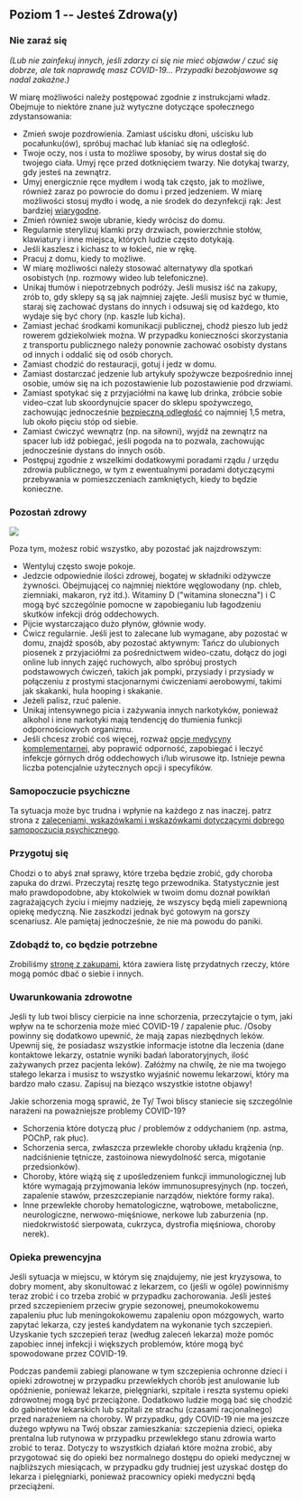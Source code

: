 ## Poziom 1 -- Jesteś Zdrowa(y)

### Nie zaraź się

*(Lub nie zainfekuj innych, jeśli zdarzy ci się nie mieć objawów / czuć się dobrze, ale tak naprawdę masz COVID-19… Przypadki bezobjawowe są nadal zakaźne.)*

W miarę możliwości należy postępować zgodnie z instrukcjami władz. Obejmuje to niektóre znane już wytyczne dotyczące społecznego zdystansowania:

* Zmień swoje pozdrowienia. Zamiast uścisku dłoni, uścisku lub pocałunku(ów), spróbuj machać lub kłaniać się na odległość.
* Twoje oczy, nos i usta to możliwe sposoby, by wirus dostał się do twojego ciała. Umyj ręce przed dotknięciem twarzy. Nie dotykaj twarzy, gdy jesteś na zewnątrz.
* Umyj energicznie ręce mydłem i wodą tak często, jak to możliwe, również zaraz po powrocie do domu i przed jedzeniem. W miarę możliwości stosuj mydło i wodę, a nie środek do dezynfekcji rąk: Jest bardziej [wiarygodne](https://www.nytimes.com/2020/03/13/health/soap-coronavirus-handwashing-germs.html). 
* Zmień również swoje ubranie, kiedy wrócisz do domu. 
* Regularnie sterylizuj klamki przy drzwiach, powierzchnie stołów, klawiatury i inne miejsca, których ludzie często dotykają.
* Jeśli kaszlesz i kichasz to w łokieć, nie w rękę. 
* Pracuj z domu, kiedy to możliwe.
* W miarę możliwości należy stosować alternatywy dla spotkań osobistych (np. rozmowy wideo lub telefoniczne). 
* Unikaj tłumów i niepotrzebnych podróży. Jeśli musisz iść na zakupy, zrób to, gdy sklepy są są jak najmniej zajęte. Jeśli musisz być w tłumie, staraj się zachować dystans do innych i odsuwaj się od każdego, kto wydaje się być chory (np. kaszle lub kicha). 
* Zamiast jechać środkami komunikacji publicznej, chodź pieszo lub jedź rowerem gdziekolwiek można. W przypadku konieczności skorzystania z transportu publicznego należy ponownie zachować osobisty dystans od innych i oddalić się od osób chorych. 
* Zamiast chodzić do restauracji, gotuj i jedz w domu. 
* Zamiast dostarczać jedzenie lub artykuły spożywcze bezpośrednio innej osobie, umów się na ich pozostawienie lub pozostawienie pod drzwiami. 
* Zamiast spotykać się z przyjaciółmi na kawę lub drinka, zróbcie sobie video-czat lub skoordynujcie spacer do sklepu spożywczego, zachowując jednocześnie [bezpieczną odległość](https://www.who.int/emergencies/diseases/novel-coronavirus-2019/advice-for-public) co najmniej 1,5 metra, lub około pięciu stóp od siebie. 
* Zamiast ćwiczyć wewnątrz (np. na siłowni), wyjdź na zewnątrz na spacer lub idź pobiegać, jeśli pogoda na to pozwala, zachowując jednocześnie dystans do innych osób. 
* Postępuj zgodnie z wszelkimi dodatkowymi poradami rządu / urzędu zdrowia publicznego, w tym z ewentualnymi poradami dotyczącymi przebywania w pomieszczeniach zamkniętych, kiedy to będzie konieczne.


### Pozostań zdrowy

![](/images/situps.png)

Poza tym, możesz robić wszystko, aby pozostać jak najzdrowszym:

* Wentyluj często swoje pokoje.
* Jedzcie odpowiednie ilości zdrowej, bogatej w składniki odżywcze żywności. Obejmującej co najmniej niektóre węglowodany (np. chleb, ziemniaki, makaron, ryż itd.). Witaminy D ("witamina słoneczna") i C mogą być szczególnie pomocne w zapobieganiu lub łagodzeniu skutków infekcji dróg oddechowych. 
* Pijcie wystarczająco dużo płynów, głównie wody.
* Ćwicz regularnie. Jeśli jest to zalecane lub wymagane, aby pozostać w domu, znajdź sposób, aby pozostać aktywnym: Tańcz do ulubionych piosenek z przyjaciółmi za pośrednictwem wideo-czatu, dołącz do jogi online lub innych zajęć ruchowych, albo spróbuj prostych podstawowych ćwiczeń, takich jak pompki, przysiady i przysiady w połączeniu z prostymi stacjonarnymi ćwiczeniami aerobowymi, takimi jak skakanki, hula hooping i skakanie. 
* Jeżeli palisz, rzuć palenie.
* Unikaj intensywnego picia i zażywania innych narkotyków, ponieważ alkohol i inne narkotyki mają tendencję do tłumienia funkcji odpornościowych organizmu.
* Jeśli chcesz zrobić coś więcej, rozważ [opcje medycyny komplementarnej](https://github.com/covid-w-domu/covid-w-domu.github.io/blob/master/complementary.md), aby poprawić odporność, zapobiegać i leczyć infekcje górnych dróg oddechowych i/lub wirusowe itp. Istnieje pewna liczba potencjalnie użytecznych opcji i specyfików.

### Samopoczucie psychiczne

Ta sytuacja może byc trudna i wpłynie na każdego z nas inaczej. patrz strona z [zaleceniami, wskazówkami i wskazówkami dotyczącymi dobrego samopoczucia psychicznego](https://github.com/covid-w-domu/covid-w-domu.github.io/blob/master/psychological.md).

### Przygotuj się

Chodzi o to abyś znał sprawy, które trzeba będzie zrobić, gdy choroba zapuka do drzwi. Przeczytaj resztę tego przewodnika. Statystycznie jest mało prawdopodobne, aby ktokolwiek w twoim domu doznał powikłań zagrażających życiu i miejmy nadzieję, że wszyscy będą mieli zapewnioną opiekę medyczną. Nie zaszkodzi jednak być gotowym na gorszy scenariusz. Ale pamiętaj jednocześnie, że nie ma powodu do paniki.

### Zdobądź to, co będzie potrzebne

Zrobiliśmy [stronę z zakupami](/shopping.md), która zawiera listę przydatnych rzeczy, które mogą pomóc dbać o siebie i innych.

### Uwarunkowania zdrowotne

Jeśli ty lub twoi bliscy cierpicie na inne schorzenia, przeczytajcie o tym, jaki wpływ na te schorzenia może mieć COVID-19 / zapalenie płuc. /Osoby powinny się dodatkowo upewnić, że mają zapas niezbędnych leków. Upewnij się, że posiadasz wszystkie informacje istotne dla leczenia (dane kontaktowe lekarzy, ostatnie wyniki badań laboratoryjnych, ilość zażywanych przez pacjenta leków). Załóżmy na chwilę, że nie ma twojego stałego lekarza i musisz to wszystko wyjaśnić nowemu lekarzowi, który ma bardzo mało czasu. Zapisuj na bieząco wszystkie istotne objawy!

Jakie schorzenia mogą sprawić, że Ty/ Twoi bliscy staniecie się szczególnie narażeni na poważniejsze problemy COVID-19?
- Schorzenia które dotyczą płuc / problemów z oddychaniem (np. astma, POChP, rak płuc).
- Schorzenia serca, zwłaszcza przewlekłe choroby układu krążenia (np. nadciśnienie tętnicze, zastoinowa niewydolność serca, migotanie przedsionków).
- Choroby, które wiążą się z upośledzeniem funkcji immunologicznej lub które wymagają przyjmowania leków immunosupresyjnych (np. toczeń, zapalenie stawów, przeszczepianie narządów, niektóre formy raka).
- Inne przewlekłe choroby hematologiczne, wątrobowe, metaboliczne, neurologiczne, nerwowo-mięśniowe, nerkowe lub zaburzenia (np. niedokrwistość sierpowata, cukrzyca, dystrofia mięśniowa, choroby nerek). 

### Opieka prewencyjna

Jeśli sytuacja w miejscu, w którym się znajdujemy, nie jest kryzysowa, to dobry moment, aby skonultować z lekarzem, co (jeśli w ogóle) powinniśmy teraz zrobić i co trzeba zrobić w przypadku zachorowania. Jeśli jesteś przed szczepieniem przeciw grypie sezonowej, pneumokokowemu zapaleniu płuc lub meningokokowemu zapaleniu opon mózgowych, warto zapytać lekarza, czy jesteś kandydatem na wykonanie tych szczepień. Uzyskanie tych szczepień teraz (według zaleceń lekarza) może pomóc zapobiec innej infekcji i większych problemów, które mogą być spowodowane przez COVID-19. 

Podczas pandemii zabiegi planowane w tym  szczepienia ochronne dzieci i opieki zdrowotnej w przypadku przewlekłych chorób jest anulowanie lub opóźnienie, ponieważ lekarze, pielęgniarki, szpitale i reszta systemu opieki zdrowotnej mogą być przeciążone. Dodatkowo ludzie mogą bać się chodzić do gabinetów lekarskich lub szpitali ze strachu (czasami racjonalnego) przed narażeniem na choroby. W przypadku, gdy COVID-19 nie ma jeszcze dużego wpływu na Twój obszar zamieszkania: szczepienia dzieci, opieka prentalna lub rutynowa w przypadku przewlekłego stanu zdrowia warto zrobić to teraz. Dotyczy to wszystkich działań które można zrobić, aby przygotować się do opieki bez normalnego dostępu do opieki medycznej w najbliższych miesiącach, w przypadku gdy trudniej jest uzyskać dostęp do lekarza i pielęgniarki, ponieważ pracownicy opieki medyczni będą przeciążeni. 
